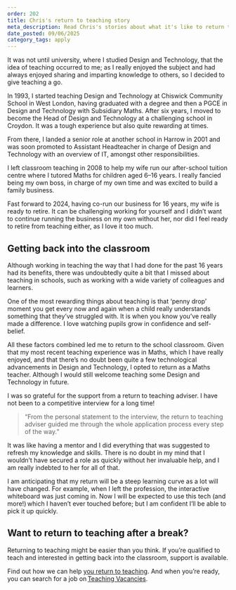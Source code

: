 ```yaml
---
order: 202
title: Chris's return to teaching story
meta_description: Read Chris's stories about what it's like to return to teaching
date_posted: 09/06/2025
category_tags: apply
---
```


It was not until university, where I studied Design and Technology, that the idea of teaching occurred to me; as I really enjoyed the subject and had always enjoyed sharing and imparting knowledge to others, so I decided to give teaching a go.   

In 1993, I started teaching Design and Technology at Chiswick Community School in West London, having graduated with a degree and then a PGCE in Design and Technology with Subsidiary Maths. After six years, I moved to become the Head of Design and Technology at a challenging school in Croydon. It was a tough experience but also quite rewarding at times. 

From there, I landed a senior role at another school in Harrow in 2001 and was soon promoted to Assistant Headteacher in charge of Design and Technology with an overview of IT, amongst other responsibilities.  

I left classroom teaching in 2008 to help my wife run our after-school tuition centre where I tutored Maths for children aged 6–16 years. I really fancied being my own boss, in charge of my own time and was excited to build a family business.   

Fast forward to 2024, having co-run our business for 16 years, my wife is ready to retire. It can be challenging working for yourself and I didn’t want to continue running the business on my own without her, nor did I feel ready to retire from teaching either, as I love it too much.  

## Getting back into the classroom

Although working in teaching the way that I had done for the past 16 years had its benefits, there was undoubtedly quite a bit that I missed about teaching in schools, such as working with a wide variety of colleagues and learners.   

One of the most rewarding things about teaching is that ‘penny drop’ moment you get every now and again when a child really understands something that they’ve struggled with. It is when you know you’ve really made a difference. I love watching pupils grow in confidence and self-belief.   

All these factors combined led me to return to the school classroom. Given that my most recent teaching experience was in Maths, which I have really enjoyed, and that there’s no doubt been quite a few technological advancements in Design and Technology, I opted to return as a Maths teacher. Although I would still welcome teaching some Design and Technology in future.  

I was so grateful for the support from a return to teaching adviser. I have not been to a competitive interview for a long time! 

> “From the personal statement to the interview, the return to teaching adviser guided me through the whole application process every step of the way.”

It was like having a mentor and I did everything that was suggested to refresh my knowledge and skills. There is no doubt in my mind that I wouldn’t have secured a role as quickly without her invaluable help, and I am really indebted to her for all of that.  

I am anticipating that my return will be a steep learning curve as a lot will have changed. For example, when I left the profession, the interactive whiteboard was just coming in. Now I will be expected to use this tech (and more!) which I haven’t ever touched before; but I am confident I’ll be able to pick it up quickly.

## Want to return to teaching after a break?

Returning to teaching might be easier than you think. If you’re qualified to teach and interested in getting back into the classroom, support is available.  

Find out how we can help [you return to teaching](/jobseeker-guides/return-to-teaching-in-england/return-to-teaching). And when you’re ready, you can search for a job on [Teaching Vacancies](/).
